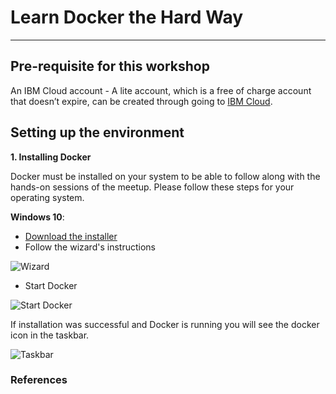 # Learn Docker the Hard Way
-----------------------------

## Pre-requisite for this workshop

An IBM Cloud account - A lite account, which is a free of charge account that doesn’t expire, can be created through going to [IBM Cloud](https://ibm.biz/BdjNyT).


## Setting up the environment

**1. Installing Docker**

Docker must be installed on your system to be able to follow along with the hands-on sessions of the meetup. Please follow these steps for your operating system.


**Windows 10**:

- [Download the installer](https://download.docker.com/win/stable/Docker%20for%20Windows%20Installer.exe)
- Follow the wizard's instructions

![Wizard](https://docs.docker.com/docker-for-windows/images/installer-finishes.png)

- Start Docker

![Start Docker](https://docs.docker.com/docker-for-windows/images/docker-app-search.png)

If installation was successful and Docker is running you will see the docker icon in the taskbar.

![Taskbar](https://docs.docker.com/docker-for-windows/images/whale-taskbar-circle.png)
 
 
### References
